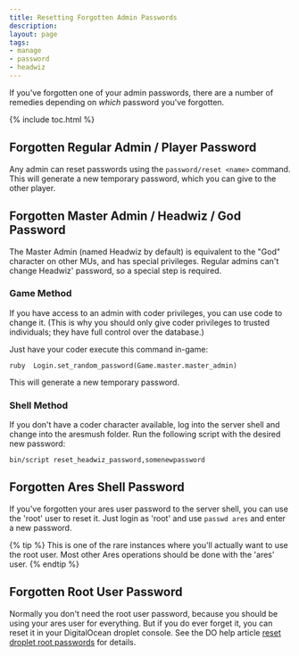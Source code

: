 ```yaml
---
title: Resetting Forgotten Admin Passwords
description: 
layout: page
tags:
- manage
- password
- headwiz
---
```


If you've forgotten one of your admin passwords, there are a number of remedies depending on _which_ password you've forgotten.

{% include toc.html %}

## Forgotten Regular Admin / Player Password

Any admin can reset passwords using the `password/reset <name>` command. This will generate a new temporary password, which you can give to the other player.

## Forgotten Master Admin / Headwiz / God Password

The Master Admin (named Headwiz by default) is equivalent to the "God" character on other MUs, and has special privileges. Regular admins can't change Headwiz' password, so a special step is required.

### Game Method

If you have access to an admin with coder privileges, you can use code to change it.  (This is why you should only give coder privileges to trusted individuals; they have full control over the database.)

Just have your coder execute this command in-game:

    ruby  Login.set_random_password(Game.master.master_admin)

This will generate a new temporary password.

### Shell Method

If you don't have a coder character available, log into the server shell and change into the aresmush folder.  Run the following script with the desired new password:

    bin/script reset_headwiz_password,somenewpassword


## Forgotten Ares Shell Password

If you've forgotten your ares user password to the server shell, you can use the 'root' user to reset it.  Just login as 'root' and use `passwd ares` and enter a new password.

{% tip %}
This is one of the rare instances where you'll actually want to use the root user.  Most other Ares operations should be done with the 'ares' user.
{% endtip %}

## Forgotten Root User Password

Normally you don't need the root user password, because you should be using your ares user for everything.  But if you do ever forget it, you can reset it in your DigitalOcean droplet console. See the DO help article [reset droplet root passwords](https://www.digitalocean.com/docs/droplets/resources/reset-root-password/) for details.